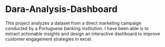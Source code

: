 # Dara-Analysis-Dashboard
This project analyzes a dataset from a direct marketing campaign conducted by a Portuguese banking institution. I have been able is to extract actionable insights and design an interactive dashboard to improve customer engagement strategies in excel.
